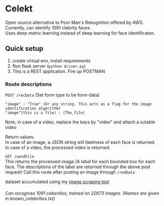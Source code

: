 # Celekt

Open source alternative to Poor Man's Rekognition offered by AWS. Currently, can identify 1091 clebrity faces.  
Uses deep metric learning instead of deep learning for face identificaton.

## Quick setup

1. create virtual env, install requirements
2. Run flask server (`python driver.py`)
3. This is a REST application. Fire up POSTMAN

### Route descriptions

`POST /recData` (Set form type to be form-data)

```
"image" : "True" (Or any string. This acts as a flag for the image identification algorithm)
"image"(this is a file) : (The_file)
```

Note, in case of a video, replace the keys by "video" and attach a sutable video

Return values:  
In case of an image, a JSON string will likeliness of each face is returned.  
In case of a video, the processed video is returned.

`GET /sendFile`  
This returns the processed image.(A label for each bounded box for each face. The descriptions of the label are returned through the above post request) Call this route after posting an image through `/redData`

dataset accumulated using my [image scraping tool](https://github.com/gigatesseract/GImageScrape)

###### Can recognise 1091 ceberities, trained on 22673 images. (Names are given in known_celebrities.txt)
